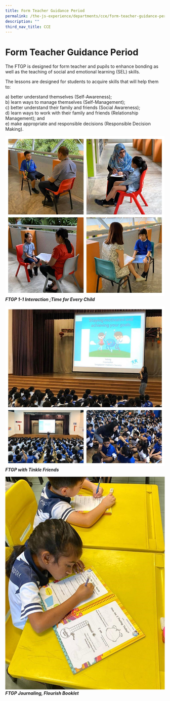 ```yaml
---
title: Form Teacher Guidance Period
permalink: /the-js-experience/departments/cce/form-teacher-guidance-period/
description: ""
third_nav_title: CCE
---
```

# **Form Teacher Guidance Period**

The FTGP is designed for form teacher and pupils to enhance bonding as well as the teaching of social and emotional learning (SEL) skills. 

The lessons are designed for students to acquire skills that will help them to:

a) better understand themselves (Self-Awareness);  
b) learn ways to manage themselves (Self-Management);   
c) better understand their family and friends (Social Awareness);   
d) learn ways to work with their family and friends (Relationship Management); and   
e) make appropriate and responsible decisions (Responsible Decision Making).

![](/images/Pic%201.jpg)
_**FTGP 1-1 Interaction ;Time for Every Child**_

![](/images/pic%203.jpg)
_**FTGP with Tinkle Friends**_

![](/images/Pic%202.jpg)
_**FTGP Journaling, Flourish Booklet**_
